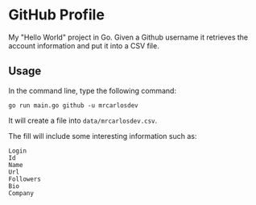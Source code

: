 # GitHub Profile
My "Hello World" project in Go. Given a Github username it retrieves the account information and put it into a CSV file.

## Usage
In the command line, type the following command:
```
go run main.go github -u mrcarlosdev
```

It will create a file into `data/mrcarlosdev.csv`.

The fill will include some interesting information such as:
```
Login
Id
Name
Url
Followers
Bio
Company
```
